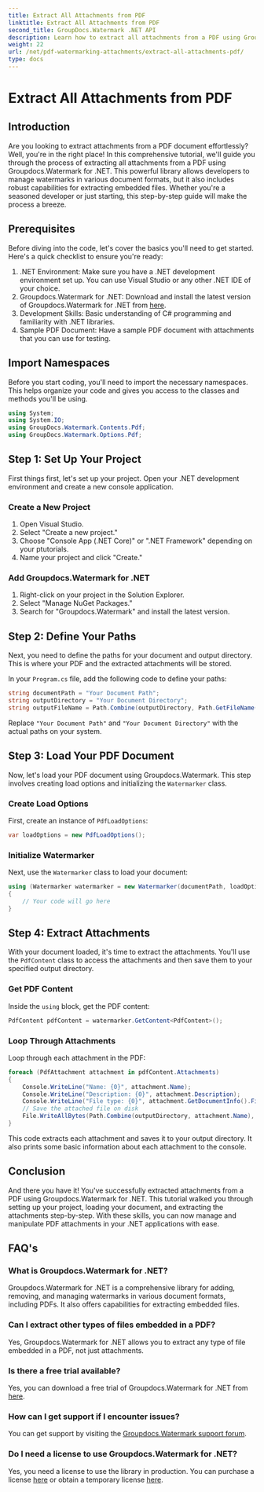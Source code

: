 ```yaml
---
title: Extract All Attachments from PDF
linktitle: Extract All Attachments from PDF
second_title: GroupDocs.Watermark .NET API
description: Learn how to extract all attachments from a PDF using Groupdocs.Watermark for .NET. Follow our step-by-step guide for a seamless extraction process.
weight: 22
url: /net/pdf-watermarking-attachments/extract-all-attachments-pdf/
type: docs
---
```

# Extract All Attachments from PDF

## Introduction
Are you looking to extract attachments from a PDF document effortlessly? Well, you're in the right place! In this comprehensive tutorial, we'll guide you through the process of extracting all attachments from a PDF using Groupdocs.Watermark for .NET. This powerful library allows developers to manage watermarks in various document formats, but it also includes robust capabilities for extracting embedded files. Whether you're a seasoned developer or just starting, this step-by-step guide will make the process a breeze.
## Prerequisites
Before diving into the code, let's cover the basics you'll need to get started. Here's a quick checklist to ensure you're ready:
1. .NET Environment: Make sure you have a .NET development environment set up. You can use Visual Studio or any other .NET IDE of your choice.
2. Groupdocs.Watermark for .NET: Download and install the latest version of Groupdocs.Watermark for .NET from [here](https://releases.groupdocs.com/Watermark/net/).
3. Development Skills: Basic understanding of C# programming and familiarity with .NET libraries.
4. Sample PDF Document: Have a sample PDF document with attachments that you can use for testing.
## Import Namespaces
Before you start coding, you'll need to import the necessary namespaces. This helps organize your code and gives you access to the classes and methods you'll be using.
```csharp
using System;
using System.IO;
using GroupDocs.Watermark.Contents.Pdf;
using GroupDocs.Watermark.Options.Pdf;
```
## Step 1: Set Up Your Project
First things first, let's set up your project. Open your .NET development environment and create a new console application.
### Create a New Project
1. Open Visual Studio.
2. Select "Create a new project."
3. Choose "Console App (.NET Core)" or ".NET Framework" depending on your ptutorials.
4. Name your project and click "Create."
### Add Groupdocs.Watermark for .NET
1. Right-click on your project in the Solution Explorer.
2. Select "Manage NuGet Packages."
3. Search for "Groupdocs.Watermark" and install the latest version.
## Step 2: Define Your Paths
Next, you need to define the paths for your document and output directory. This is where your PDF and the extracted attachments will be stored.

In your `Program.cs` file, add the following code to define your paths:
```csharp
string documentPath = "Your Document Path";
string outputDirectory = "Your Document Directory";
string outputFileName = Path.Combine(outputDirectory, Path.GetFileName(documentPath));
```
Replace `"Your Document Path"` and `"Your Document Directory"` with the actual paths on your system.
## Step 3: Load Your PDF Document
Now, let's load your PDF document using Groupdocs.Watermark. This step involves creating load options and initializing the `Watermarker` class.
### Create Load Options
First, create an instance of `PdfLoadOptions`:
```csharp
var loadOptions = new PdfLoadOptions();
```
### Initialize Watermarker
Next, use the `Watermarker` class to load your document:
```csharp
using (Watermarker watermarker = new Watermarker(documentPath, loadOptions))
{
    // Your code will go here
}
```
## Step 4: Extract Attachments
With your document loaded, it's time to extract the attachments. You'll use the `PdfContent` class to access the attachments and then save them to your specified output directory.
### Get PDF Content
Inside the `using` block, get the PDF content:
```csharp
PdfContent pdfContent = watermarker.GetContent<PdfContent>();
```
### Loop Through Attachments
Loop through each attachment in the PDF:
```csharp
foreach (PdfAttachment attachment in pdfContent.Attachments)
{
    Console.WriteLine("Name: {0}", attachment.Name);
    Console.WriteLine("Description: {0}", attachment.Description);
    Console.WriteLine("File type: {0}", attachment.GetDocumentInfo().FileType);
    // Save the attached file on disk
    File.WriteAllBytes(Path.Combine(outputDirectory, attachment.Name), attachment.Content);
}
```
This code extracts each attachment and saves it to your output directory. It also prints some basic information about each attachment to the console.
## Conclusion
And there you have it! You've successfully extracted attachments from a PDF using Groupdocs.Watermark for .NET. This tutorial walked you through setting up your project, loading your document, and extracting the attachments step-by-step. With these skills, you can now manage and manipulate PDF attachments in your .NET applications with ease.
## FAQ's
### What is Groupdocs.Watermark for .NET?
Groupdocs.Watermark for .NET is a comprehensive library for adding, removing, and managing watermarks in various document formats, including PDFs. It also offers capabilities for extracting embedded files.
### Can I extract other types of files embedded in a PDF?
Yes, Groupdocs.Watermark for .NET allows you to extract any type of file embedded in a PDF, not just attachments.
### Is there a free trial available?
Yes, you can download a free trial of Groupdocs.Watermark for .NET from [here](https://releases.groupdocs.com/).
### How can I get support if I encounter issues?
You can get support by visiting the [Groupdocs.Watermark support forum](https://forum.groupdocs.com/c/watermark/19).
### Do I need a license to use Groupdocs.Watermark for .NET?
Yes, you need a license to use the library in production. You can purchase a license [here](https://purchase.groupdocs.com/buy) or obtain a temporary license [here](https://purchase.groupdocs.com/temporary-license/).
